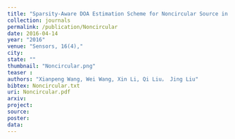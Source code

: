 ```yaml
---
title: "Sparsity-Aware DOA Estimation Scheme for Noncircular Source in MIMO Radar"
collection: journals
permalink: /publication/Noncircular
date: 2016-04-14
year: "2016"
venue: "Sensors, 16(4),"
city: 
state: ""
thumbnail: "Noncircular.png"
teaser : 
authors: "Xianpeng Wang, Wei Wang, Xin Li, Qi Liu， Jing Liu"
bibtex: Noncircular.txt
uri: Noncircular.pdf
arxiv: 
project: 
source: 
poster: 
data:
---
```

